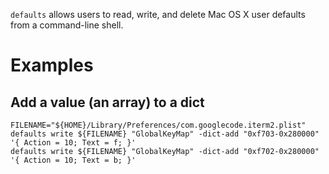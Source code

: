 `defaults` allows users to read, write, and delete Mac OS X user defaults from a command-line shell.

# Examples

## Add a value (an array) to a dict

```
FILENAME="${HOME}/Library/Preferences/com.googlecode.iterm2.plist"
defaults write ${FILENAME} "GlobalKeyMap" -dict-add "0xf703-0x280000" '{ Action = 10; Text = f; }'
defaults write ${FILENAME} "GlobalKeyMap" -dict-add "0xf702-0x280000" '{ Action = 10; Text = b; }'
```
